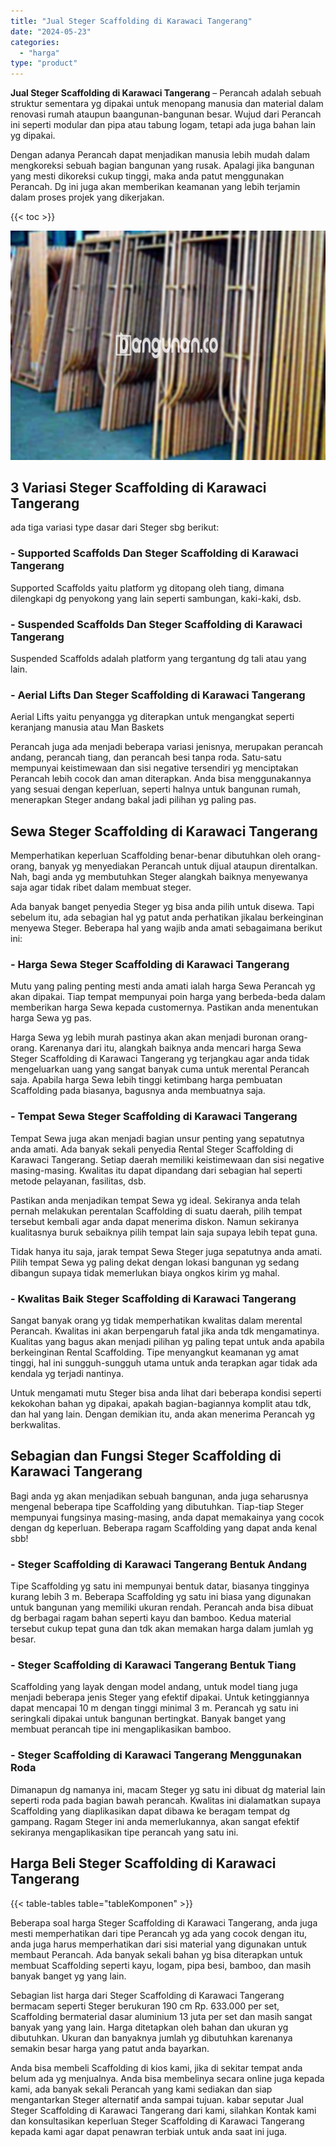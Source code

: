 ```yaml
---
title: "Jual Steger Scaffolding di Karawaci Tangerang"
date: "2024-05-23"
categories: 
  - "harga"
type: "product"
---
```


**Jual Steger Scaffolding di Karawaci Tangerang** – Perancah adalah sebuah struktur sementara yg dipakai untuk menopang manusia dan material dalam renovasi rumah ataupun baangunan-bangunan besar. Wujud dari Perancah ini seperti modular dan pipa atau tabung logam, tetapi ada juga bahan lain yg dipakai.

Dengan adanya Perancah dapat menjadikan manusia lebih mudah dalam mengkoreksi sebuah bagian bangunan yang rusak. Apalagi jika bangunan yang mesti dikoreksi cukup tinggi, maka anda patut menggunakan Perancah. Dg ini juga akan memberikan keamanan yang lebih terjamin dalam proses projek yang dikerjakan.

{{< toc >}}

![Jual Steger Scaffolding di Karawaci Tangerang](/images/sewa-scaffolding-steger-14.png)

## 3 Variasi Steger Scaffolding di Karawaci Tangerang

ada tiga variasi type dasar dari Steger sbg berikut:

### \- Supported Scaffolds Dan Steger Scaffolding di Karawaci Tangerang

Supported Scaffolds yaitu platform yg ditopang oleh tiang, dimana dilengkapi dg penyokong yang lain seperti sambungan, kaki-kaki, dsb.

### \- Suspended Scaffolds Dan Steger Scaffolding di Karawaci Tangerang

Suspended Scaffolds adalah platform yang tergantung dg tali atau yang lain.

### \- Aerial Lifts Dan Steger Scaffolding di Karawaci Tangerang

Aerial Lifts yaitu penyangga yg diterapkan untuk mengangkat seperti keranjang manusia atau Man Baskets

Perancah juga ada menjadi beberapa variasi jenisnya, merupakan perancah andang, perancah tiang, dan perancah besi tanpa roda. Satu-satu mempunyai keistimewaan dan sisi negative tersendiri yg menciptakan Perancah lebih cocok dan aman diterapkan. Anda bisa menggunakannya yang sesuai dengan keperluan, seperti halnya untuk bangunan rumah, menerapkan Steger andang bakal jadi pilihan yg paling pas.

## Sewa Steger Scaffolding di Karawaci Tangerang

Memperhatikan keperluan Scaffolding benar-benar dibutuhkan oleh orang-orang, banyak yg menyediakan Perancah untuk dijual ataupun direntalkan. Nah, bagi anda yg membutuhkan Steger alangkah baiknya menyewanya saja agar tidak ribet dalam membuat steger.

Ada banyak banget penyedia Steger yg bisa anda pilih untuk disewa. Tapi sebelum itu, ada sebagian hal yg patut anda perhatikan jikalau berkeinginan menyewa Steger. Beberapa hal yang wajib anda amati sebagaimana berikut ini:

### \- Harga Sewa Steger Scaffolding di Karawaci Tangerang

Mutu yang paling penting mesti anda amati ialah harga Sewa Perancah yg akan dipakai. Tiap tempat mempunyai poin harga yang berbeda-beda dalam memberikan harga Sewa kepada customernya. Pastikan anda menentukan harga Sewa yg pas.

Harga Sewa yg lebih murah pastinya akan akan menjadi buronan orang-orang. Karenanya dari itu, alangkah baiknya anda mencari harga Sewa Steger Scaffolding di Karawaci Tangerang yg terjangkau agar anda tidak mengeluarkan uang yang sangat banyak cuma untuk merental Perancah saja. Apabila harga Sewa lebih tinggi ketimbang harga pembuatan Scaffolding pada biasanya, bagusnya anda membuatnya saja.

### \- Tempat Sewa Steger Scaffolding di Karawaci Tangerang

Tempat Sewa juga akan menjadi bagian unsur penting yang sepatutnya anda amati. Ada banyak sekali penyedia Rental Steger Scaffolding di Karawaci Tangerang. Setiap daerah memiliki keistimewaan dan sisi negative masing-masing. Kwalitas itu dapat dipandang dari sebagian hal seperti metode pelayanan, fasilitas, dsb.

Pastikan anda menjadikan tempat Sewa yg ideal. Sekiranya anda telah pernah melakukan perentalan Scaffolding di suatu daerah, pilih tempat tersebut kembali agar anda dapat menerima diskon. Namun sekiranya kualitasnya buruk sebaiknya pilih tempat lain saja supaya lebih tepat guna.

Tidak hanya itu saja, jarak tempat Sewa Steger juga sepatutnya anda amati. Pilih tempat Sewa yg paling dekat dengan lokasi bangunan yg sedang dibangun supaya tidak memerlukan biaya ongkos kirim yg mahal.

### \- Kwalitas Baik Steger Scaffolding di Karawaci Tangerang

Sangat banyak orang yg tidak memperhatikan kwalitas dalam merental Perancah. Kwalitas ini akan berpengaruh fatal jika anda tdk mengamatinya. Kualitas yang bagus akan menjadi pilihan yg paling tepat untuk anda apabila berkeinginan Rental Scaffolding. Tipe menyangkut keamanan yg amat tinggi, hal ini sungguh-sungguh utama untuk anda terapkan agar tidak ada kendala yg terjadi nantinya.

Untuk mengamati mutu Steger bisa anda lihat dari beberapa kondisi seperti kekokohan bahan yg dipakai, apakah bagian-bagiannya komplit atau tdk, dan hal yang lain. Dengan demikian itu, anda akan menerima Perancah yg berkwalitas.

## Sebagian dan Fungsi Steger Scaffolding di Karawaci Tangerang

Bagi anda yg akan menjadikan sebuah bangunan, anda juga seharusnya mengenal beberapa tipe Scaffolding yang dibutuhkan. Tiap-tiap Steger mempunyai fungsinya masing-masing, anda dapat memakainya yang cocok dengan dg keperluan. Beberapa ragam Scaffolding yang dapat anda kenal sbb!

### \- Steger Scaffolding di Karawaci Tangerang Bentuk Andang

Tipe Scaffolding yg satu ini mempunyai bentuk datar, biasanya tingginya kurang lebih 3 m. Beberapa Scaffolding yg satu ini biasa yang digunakan untuk bangunan yang memiliki ukuran rendah. Perancah anda bisa dibuat dg berbagai ragam bahan seperti kayu dan bamboo. Kedua material tersebut cukup tepat guna dan tdk akan memakan harga dalam jumlah yg besar.

### \- Steger Scaffolding di Karawaci Tangerang Bentuk Tiang

Scaffolding yang layak dengan model andang, untuk model tiang juga menjadi beberapa jenis Steger yang efektif dipakai. Untuk ketinggiannya dapat mencapai 10 m dengan tinggi minimal 3 m. Perancah yg satu ini seringkali dipakai untuk bangunan bertingkat. Banyak banget yang membuat perancah tipe ini mengaplikasikan bamboo.

### \- Steger Scaffolding di Karawaci Tangerang Menggunakan Roda

Dimanapun dg namanya ini, macam Steger yg satu ini dibuat dg material lain seperti roda pada bagian bawah perancah. Kwalitas ini dialamatkan supaya Scaffolding yang diaplikasikan dapat dibawa ke beragam tempat dg gampang. Ragam Steger ini anda memerlukannya, akan sangat efektif sekiranya mengaplikasikan tipe perancah yang satu ini.

## Harga Beli Steger Scaffolding di Karawaci Tangerang

{{< table-tables table="tableKomponen" >}}

Beberapa soal harga Steger Scaffolding di Karawaci Tangerang, anda juga mesti memperhatikan dari tipe Perancah yg ada yang cocok dengan itu, anda juga harus memperhatikan dari sisi material yang digunakan untuk membaut Perancah. Ada banyak sekali bahan yg bisa diterapkan untuk membuat Scaffolding seperti kayu, logam, pipa besi, bamboo, dan masih banyak banget yg yang lain.

Sebagian list harga dari Steger Scaffolding di Karawaci Tangerang bermacam seperti Steger berukuran 190 cm Rp. 633.000 per set, Scaffolding bermaterial dasar aluminium 13 juta per set dan masih sangat banyak yang yang lain. Harga ditetapkan oleh bahan dan ukuran yg dibutuhkan. Ukuran dan banyaknya jumlah yg dibutuhkan karenanya semakin besar harga yang patut anda bayarkan.

Anda bisa membeli Scaffolding di kios kami, jika di sekitar tempat anda belum ada yg menjualnya. Anda bisa membelinya secara online juga kepada kami, ada banyak sekali Perancah yang kami sediakan dan siap mengantarkan Steger alternatif anda sampai tujuan. kabar seputar Jual Steger Scaffolding di Karawaci Tangerang dari kami, silahkan Kontak kami dan konsultasikan keperluan Steger Scaffolding di Karawaci Tangerang kepada kami agar dapat penawran terbiak untuk anda saat ini juga.
